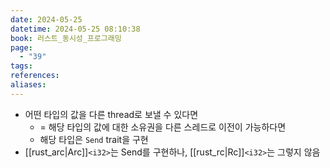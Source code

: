 ```yaml
---
date: 2024-05-25
datetime: 2024-05-25 08:10:38
book: 러스트_동시성_프로그래밍
page:
  - "39"
tags: 
references: 
aliases:
---
```

- 어떤 타입의 값을 다른 thread로 보낼 수 있다면
	- = 해당 타입의 값에 대한 소유권을 다른 스레드로 이전이 가능하다면
	- 해당 타입은 `Send` trait을 구현
- [[rust_arc|Arc]]`<i32>`는 Send를 구현하나, [[rust_rc|Rc]]`<i32>`는 그렇지 않음